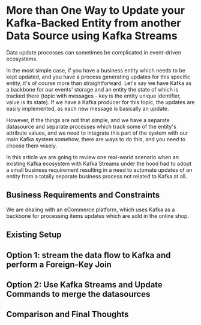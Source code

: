 <a id="introduction"></a>
# More than One Way to Update your Kafka-Backed Entity from another Data Source using Kafka Streams 

Data update processes can sometimes be complicated in event-driven ecosystems. 

In the most simple case, if you have a business entity which needs to be kept updated, and you have a process generating updates for this specific entity, it's of course more than straightforward.
Let's say we have Kafka as a backbone for our events' storage and an entity the state of which is tracked there (topic with messages - key is the entity unique identifier, value is its state). If we have a Kafka producer for this topic, the updates are easily implemented, as each new message is basically an update.

However, if the things are not that simple, and we have a separate datasource and separate processes which track some of the entity's attribute values, and we need to integrate this part of the system with our main Kafka system somehow, there are ways to do this, and you need to choose them wisely.

In this article we are going to review one real-world scenario when an existing Kafka ecosystem with Kafka Streams under the hood had to adopt a small business requirement resulting in a need to automate updates of an entity from a totally separate business process not related to Kafka at all.

<a id="requirements"></a>
## Business Requirements and Constraints

We are dealing with an eCommerce platform, which uses Kafka as a backbone for processing items updates which are sold in the online shop.



<a id="existing-setup"></a>
## Existing Setup

<a id="option-1"></a>
## Option 1: stream the data flow to Kafka and perform a Foreign-Key Join

<a id="option-2"></a>
## Option 2: Use Kafka Streams and Update Commands to merge the datasources

<a id="comparison-final-thoughts"></a>
## Comparison and Final Thoughts

